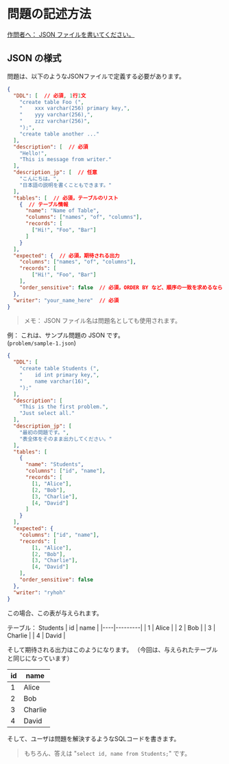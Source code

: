 # 問題の記述方法

<u>作問者へ： JSON ファイルを書いてください。</u>  

## JSON の様式

問題は、以下のようなJSONファイルで定義する必要があります。

```json
{
  "DDL": [  // 必須, 1行1文
    "create table Foo (",
    "    xxx varchar(256) primary key,",
    "    yyy varchar(256),",
    "    zzz varchar(256)",
    ");",
    "create table another ..."
  ],
  "description": [  // 必須
    "Hello!",
    "This is message from writer."
  ],
  "description_jp": [  // 任意
    "こんにちは。",
    "日本語の説明を書くこともできます。"
  ],
  "tables": [  // 必須，テーブルのリスト
    {  // テーブル情報
      "name": "Name of Table",
      "columns": ["names", "of", "columns"],
      "records": [
        ["Hi!", "Foo", "Bar"]
      ]
    }
  ],
  "expected": {  // 必須，期待される出力
    "columns": ["names", "of", "columns"],
    "records": [
        ["Hi!", "Foo", "Bar"]
    ],
    "order_sensitive": false  // 必須，ORDER BY など、順序の一致を求めるなら true
  },
  "writer": "your_name_here"  // 必須
}
```

> メモ： JSON ファイル名は問題名としても使用されます。

例： これは、サンプル問題の JSON です。  
(`problem/sample-1.json`)

```json
{
  "DDL": [
    "create table Students (",
    "    id int primary key,",
    "    name varchar(16)",
    ");"
  ],
  "description": [
    "This is the first problem.",
    "Just select all."
  ],
  "description_jp": [
    "最初の問題です。",
    "表全体をそのまま出力してください。"
  ],
  "tables": [
    {
      "name": "Students",
      "columns": ["id", "name"],
      "records": [
        [1, "Alice"],
        [2, "Bob"],
        [3, "Charlie"],
        [4, "David"]
      ]
    }
  ],
  "expected": {
    "columns": ["id", "name"],
    "records": [
        [1, "Alice"],
        [2, "Bob"],
        [3, "Charlie"],
        [4, "David"]
    ],
    "order_sensitive": false
  },
  "writer": "ryhoh"
}
```

この場合、この表が与えられます。

テーブル： Students
| id | name    |
|----|---------|
| 1  | Alice   |
| 2  | Bob     |
| 3  | Charlie |
| 4  | David   |

そして期待される出力はこのようになります。 
（今回は、与えられたテーブルと同じになっています）

| id | name    |
|----|---------|
| 1  | Alice   |
| 2  | Bob     |
| 3  | Charlie |
| 4  | David   |

そして、ユーザは問題を解決するようなSQLコードを書きます。  
> もちろん、答えは "`select id, name from Students;`" です。
